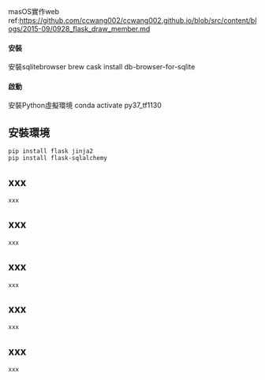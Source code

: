 masOS實作web
    ref:https://github.com/ccwang002/ccwang002.github.io/blob/src/content/blogs/2015-09/0928_flask_draw_member.md

#### 安裝
安裝sqlitebrowser
    brew cask install db-browser-for-sqlite

#### 啟動
安裝Python虛擬環境
    conda activate py37_tf1130
    
## 安裝環境
    pip install flask jinja2
    pip install flask-sqlalchemy
    
## xxx
    xxx
    
## xxx
    xxx
    
## xxx
    xxx

## xxx
    xxx
    
## xxx
    xxx
